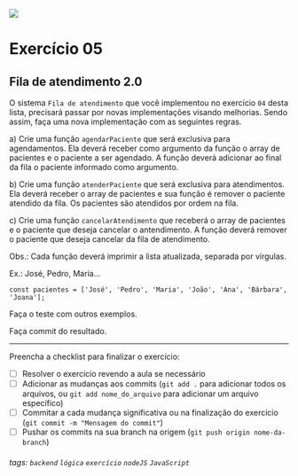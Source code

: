 ![](https://i.imgur.com/xG74tOh.png)

# Exercício 05

## Fila de atendimento 2.0

O sistema `Fila de atendimento` que você implementou no exercício `04` desta lista, precisará passar por novas implementações visando melhorias. Sendo assim, faça uma nova implementação com as seguintes regras.

a) Crie uma função `agendarPaciente` que será exclusiva para agendamentos. Ela deverá receber como argumento da função o array de pacientes e o paciente a ser agendado. A função deverá adicionar ao final da fila o paciente informado como argumento.

b) Crie uma função `atenderPaciente` que será exclusiva para atendimentos. Ela deverá receber o array de pacientes e sua função é remover o paciente atendido da fila. Os pacientes são atendidos por ordem na fila.

c) Crie uma função `cancelarAtendimento` que receberá o array de pacientes e o paciente que deseja cancelar o antendimento. A função deverá remover o paciente que deseja cancelar da fila de atendimento.

Obs.: Cada função deverá imprimir a lista atualizada, separada por vírgulas.

Ex.: José, Pedro, Maria...

```javascript=
const pacientes = ['José', 'Pedro', 'Maria', 'João', 'Ana', 'Bárbara', 'Joana'];
```

Faça o teste com outros exemplos.

Faça commit do resultado.

---

Preencha a checklist para finalizar o exercício:

-   [ ] Resolver o exercício revendo a aula se necessário
-   [ ] Adicionar as mudanças aos commits (`git add .` para adicionar todos os arquivos, ou `git add nome_do_arquivo` para adicionar um arquivo específico)
-   [ ] Commitar a cada mudança significativa ou na finalização do exercício (`git commit -m "Mensagem do commit"`)
-   [ ] Pushar os commits na sua branch na origem (`git push origin nome-da-branch`)

###### tags: `backend` `lógica` `exercício` `nodeJS` `JavaScript`
